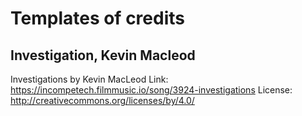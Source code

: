 # Templates of credits
## Investigation, Kevin Macleod
Investigations by Kevin MacLeod
Link: https://incompetech.filmmusic.io/song/3924-investigations
License: http://creativecommons.org/licenses/by/4.0/
